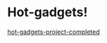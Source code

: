 # Hot-gadgets!

[hot-gadgets-project-completed](https://user-images.githubusercontent.com/55896761/175906811-9e04a982-2963-4ee6-b516-82f326e02b39.png)
